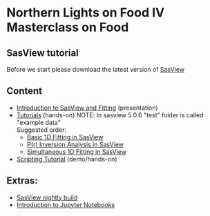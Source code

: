 

Northern Lights on Food IV Masterclass on Food 
===================================================
## SasView tutorial
  Before we start please download the latest version of [SasView](https://github.com/SasView/sasview/releases/tag/v5.0.6)
## Content
- [Introduction to SasView and Fitting](SasView_NLoF.pptx) (presentation)
- [Tutorials](https://www.sasview.org/documentation/) (hands-on) NOTE: In sasview 5.0.6 "test" folder is called "example data"
  <br>Suggested order:
  - [Basic 1D Fitting in SasView](https://www.sasview.org/downloads/basic_1d_fitting_in_sasview_v5.pdf)
  - [P(r) Inversion Analysis in SasView](https://www.sasview.org/downloads/pr_inversion_analysis_in_sasview_v5.pdf)
  - [Simultaneous 1D Fitting in SasView](https://www.sasview.org/downloads/simultaneous_1d_fitting_in_sasview_v5.pdf)
- [Scripting Tutorial](SasModelsSphereFit.ipynb) (demo/hands-on)

## Extras:
- [SasView nightly build](https://github.com/SasView/sasview/releases/tag/nightly-build)
- [Introduction to Jupyter Notebooks](https://jupyterlab.readthedocs.io/en/stable/user/interface.html)

